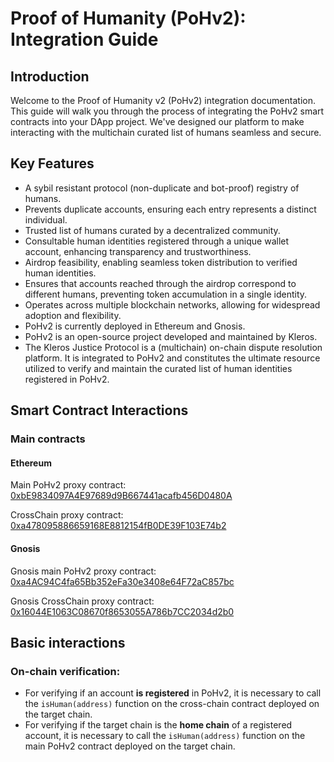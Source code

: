 # **Proof of Humanity (PoHv2): Integration Guide**

## Introduction

Welcome to the Proof of Humanity v2 (PoHv2) integration documentation. This guide will walk you through the process of integrating the PoHv2 smart contracts into your DApp project. We've designed our platform to make interacting with the multichain curated list of humans seamless and secure.

## Key Features

- A sybil resistant protocol (non-duplicate and bot-proof) registry of humans.
- Prevents duplicate accounts, ensuring each entry represents a distinct individual.
- Trusted list of humans curated by a decentralized community.
- Consultable human identities registered through a unique wallet account, enhancing transparency and trustworthiness.
- Airdrop feasibility, enabling seamless token distribution to verified human identities.
- Ensures that accounts reached through the airdrop correspond to different humans, preventing token accumulation in a single identity.
- Operates across multiple blockchain networks, allowing for widespread adoption and flexibility.
- PoHv2 is currently deployed in Ethereum and Gnosis.
- PoHv2 is an open-source project developed and maintained by Kleros.
- The Kleros Justice Protocol is a (multichain) on-chain dispute resolution platform. It is integrated to PoHv2 and constitutes the ultimate resource utilized to verify and maintain the curated list of human identities registered in PoHv2.

## Smart Contract Interactions

### Main contracts

#### Ethereum

Main PoHv2 proxy contract: [0xbE9834097A4E97689d9B667441acafb456D0480A](https://etherscan.io/address/0xbE9834097A4E97689d9B667441acafb456D0480A)

CrossChain proxy contract: [0xa478095886659168E8812154fB0DE39F103E74b2](https://etherscan.io/address/0xa478095886659168E8812154fB0DE39F103E74b2)

#### Gnosis

Gnosis main PoHv2 proxy contract: [0xa4AC94C4fa65Bb352eFa30e3408e64F72aC857bc](https://gnosisscan.io/address/0xa4AC94C4fa65Bb352eFa30e3408e64F72aC857bc)

Gnosis CrossChain proxy contract: [0x16044E1063C08670f8653055A786b7CC2034d2b0](https://gnosisscan.io/address/0x16044E1063C08670f8653055A786b7CC2034d2b0)

## Basic interactions

### On-chain verification:

- For verifying if an account **is registered** in PoHv2, it is necessary to call the `isHuman(address)` function on the cross-chain contract deployed on the target chain.
- For verifying if the target chain is the **home chain** of a registered account, it is necessary to call the `isHuman(address)` function on the main PoHv2 contract deployed on the target chain.
